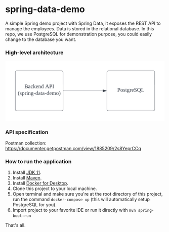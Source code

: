 # spring-data-demo

A simple Spring demo project with Spring Data, it exposes the REST API to manage the employees. Data is stored in the
relational database. In this repo, we use PostgreSQL for demonstration purpose, you could easily change to the database
you want.

### High-level architecture

![](images/spring-data-demo.png)

### API specification

Postman collection: https://documenter.getpostman.com/view/1885209/2s8YeprCCq

### How to run the application

1. Install [JDK 11](https://www.oracle.com/java/technologies/javase-jdk11-downloads.html).
1. Install [Maven](https://maven.apache.org/download.cgi?Preferred=ftp://mirror.reverse.net/pub/apache/).
1. Install [Docker for Desktop](https://www.docker.com/products/docker-desktop).
1. Clone this project to your local machine.
1. Open terminal and make sure you're at the root directory of this project, run the command ```docker-compose up``` (this will automatically setup PostgreSQL for you).
1. Import project to your favorite IDE or run it directly with ```mvn spring-boot:run```

That's all.
